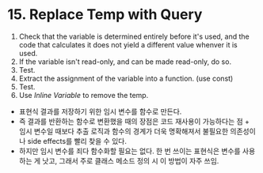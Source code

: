 # 15. Replace Temp with Query

1. Check that the variable is determined entirely before it's used, and the code that calculates it does not yield a different value whenver it is used.
2. If the variable isn't read-only, and can be made read-only, do so.
3. Test.
4. Extract the assignment of the variable into a function. (use const)
5. Test.
6. Use *Inline Variable* to remove the temp.

- 표현식 결과를 저장하기 위한 임시 변수를 함수로 만든다. 
- 즉 결과를 반환하는 함수로 변환했을 때의 장점은 코드 재사용이 가능하다는 점 + 임시 변수일 때보다 추출 로직과 함수의 경계가 더욱 명확해져서 불필요한 의존성이나 side effects를 빨리 찾을 수 있다. 
- 하지만 임시 변수를 죄다 함수화할 필요는 없다. 한 번 쓰이는 표현식은 변수를 사용하는 게 낫고, 그래서 주로 클래스 메소드 정의 시 이 방법이 자주 쓰임.
